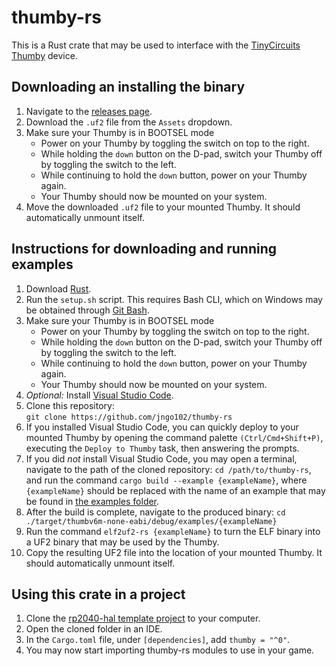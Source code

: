 # thumby-rs
This is a Rust crate that may be used to interface with the [TinyCircuits Thumby](https://thumby.us/) device.

## Downloading an installing the binary
1.  Navigate to the [releases page](https://github.com/jngo102/thumby-rs/releases).
2.  Download the `.uf2` file from the `Assets` dropdown.
3.  Make sure your Thumby is in BOOTSEL mode
    - Power on your Thumby by toggling the switch on top to the right.
    - While holding the `down` button on the D-pad, switch your Thumby off by toggling the switch to the left.
    - While continuing to hold the `down` button, power on your Thumby again.
    - Your Thumby should now be mounted on your system.
4.  Move the downloaded `.uf2` file to your mounted Thumby. It should automatically unmount itself.

## Instructions for downloading and running examples
1.  Download [Rust](https://www.rust-lang.org/tools/install).
2.  Run the `setup.sh` script. This requires Bash CLI, which on Windows may be obtained through [Git Bash](https://git-scm.com/downloads).
3.  Make sure your Thumby is in BOOTSEL mode
    - Power on your Thumby by toggling the switch on top to the right.
    - While holding the `down` button on the D-pad, switch your Thumby off by toggling the switch to the left.
    - While continuing to hold the `down` button, power on your Thumby again.
    - Your Thumby should now be mounted on your system.
4.  *Optional:* Install [Visual Studio Code](https://code.visualstudio.com/).
    <!-- - Install the [rust-analyzer extension](https://marketplace.visualstudio.com/items?itemName=rust-lang.rust-analyzer). -->
5.  Clone this repository:  
    <clipboard-copy class="btn btn-sm BtnGroup-item">
      `git clone https://github.com/jngo102/thumby-rs`
    </clipboard-copy>
6.  If you installed Visual Studio Code, you can quickly deploy to your mounted Thumby by opening the command palette `(Ctrl/Cmd+Shift+P)`, executing the `Deploy to Thumby` task, then answering the prompts.
7.  If you did *not* install Visual Studio Code, you may open a terminal, navigate to the path of the cloned repository: `cd /path/to/thumby-rs`, and run the command `cargo build --example {exampleName}`, where `{exampleName}` should be replaced with the name of an example that may be found in [the examples folder](https://github.com/jngo102/thumby-rs/blob/bw/examples).
8.  After the build is complete, navigate to the produced binary: `cd ./target/thumbv6m-none-eabi/debug/examples/{exampleName}`
9.  Run the command `elf2uf2-rs {exampleName}` to turn the ELF binary into a UF2 binary that may be used by the Thumby.
10. Copy the resulting UF2 file into the location of your mounted Thumby. It should automatically unmount itself.

## Using this crate in a project
1.  Clone the [rp2040-hal template project](https://github.com/rp-rs/rp2040-project-template) to your computer.
2.  Open the cloned folder in an IDE.
3.  In the `Cargo.toml` file, under `[dependencies]`, add `thumby = "^0"`.
4.  You may now start importing thumby-rs modules to use in your game.
<script type="module" src="./node_modules/@github/clipboard-copy-element/dist/index.js">